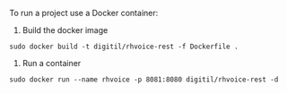 To run a project use a Docker container:

1. Build the docker image

```
sudo docker build -t digitil/rhvoice-rest -f Dockerfile .
```

1. Run a container

```
sudo docker run --name rhvoice -p 8081:8080 digitil/rhvoice-rest -d
```